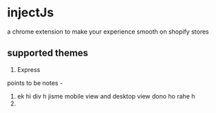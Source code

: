 # injectJs

a chrome extension to make your experience smooth on shopify stores

## supported themes

1. Express

points to be notes -

1. ek hi div h jisme mobile view and desktop view dono ho rahe h
2.
